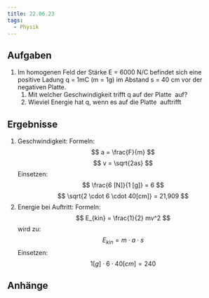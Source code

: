 ```yaml
---
title: 22.06.23
tags:
  - Physik
---
```


## Aufgaben

1. Im homogenen Feld der Stärke E = 6000 N/C befindet sich eine  positive Ladung q = 1mC (m = 1g) im Abstand s = 40 cm vor der  negativen Platte.
	1. Mit welcher Geschwindigkeit trifft q auf der Platte  auf?
	2. Wieviel Energie hat q, wenn es auf die Platte  auftrifft

## Ergebnisse

1. Geschwindigkeit:
   Formeln:
   $$ a = \frac{F}{m} $$
   $$ v = \sqrt{2as} $$
   Einsetzen:
   $$ \frac{6 [N]}{1 [g]} = 6 $$
   $$ \sqrt{2 \cdot 6 \cdot 40[cm]} = 21,909 $$
2. Energie bei Auftritt:
   Formeln:
   $$ E_{kin} = \frac{1}{2} mv^2 $$
   wird zu:
   $$ E_{kin} = m \cdot a \cdot s $$
   Einsetzen:
   $$ 1[g] \cdot 6 \cdot 40[cm] = 240 $$
   

## Anhänge